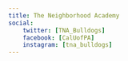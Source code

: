```yaml
---
title: The Neighborhood Academy
social:
    twitter: [TNA_Bulldogs]
    facebook: [CalUofPA]
    instagram: [tna_bulldogs]
---
```

